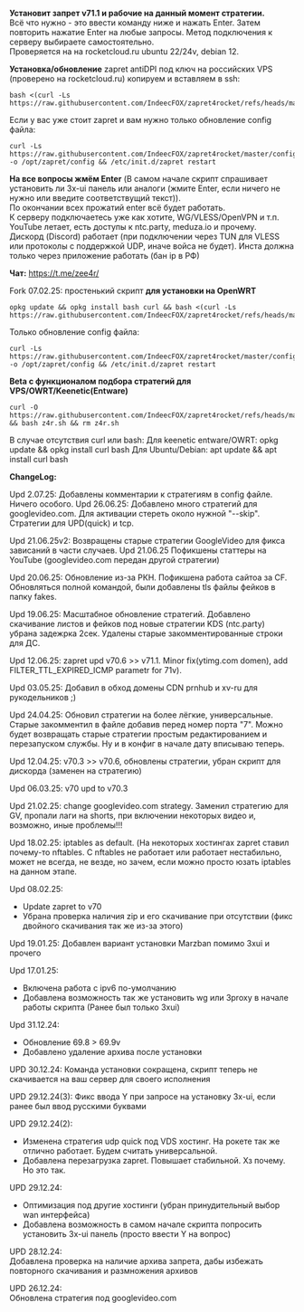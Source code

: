 **Установит запрет v71.1 и рабочие на данный момент стратегии.**  
Всё что нужно - это ввести команду ниже и нажать Enter. Затем повторить нажатие Enter на любые запросы.
Метод подключения к серверу выбираете самостоятельно.  
Проверяется на на rocketcloud.ru ubuntu 22/24v, debian 12.  
  
**Установка/обновление** zapret antiDPI под ключ на российских VPS (проверено на rocketcloud.ru) копируем и вставляем в ssh:  
```
bash <(curl -Ls https://raw.githubusercontent.com/IndeecFOX/zapret4rocket/refs/heads/master/fast_install.sh)
```
Если у вас уже стоит zapret и вам нужно только обновление config файла:
```
curl -Ls https://raw.githubusercontent.com/IndeecFOX/zapret4rocket/master/config.default -o /opt/zapret/config && /etc/init.d/zapret restart
```   
**На все вопросы жмём Enter** (В самом начале скрипт спрашивает установить ли 3x-ui панель или аналоги (жмите Enter, если ничего не нужно или введите соответствущий текст)).   
По окончании всех прожатий enter всё будет работать.   
К серверу подключаетесь уже как хотите, WG/VLESS/OpenVPN и т.п. YouTube летает, есть доступы к ntc.party, meduza.io и прочему.  
Дискорд (Discord) работает (при подключении через TUN для VLESS или протоколы с поддержкой UDP, иначе войса не будет). Инста должна только через приложение работать (бан ip в РФ)  
  
**Чат:** https://t.me/zee4r/

Fork 07.02.25: простенький скрипт **для установки на OpenWRT**
```
opkg update && opkg install bash curl && bash <(curl -Ls https://raw.githubusercontent.com/IndeecFOX/zapret4rocket/refs/heads/master/fast_install_for_OWRT.sh)
``` 
Только обновление config файла:
```
curl -Ls https://raw.githubusercontent.com/IndeecFOX/zapret4rocket/master/config.default -o /opt/zapret/config && /etc/init.d/zapret restart
```
**Beta с функционалом подбора стратегий для VPS/OWRT/Keenetic(Entware)**
``` 
curl -O https://raw.githubusercontent.com/IndeecFOX/zapret4rocket/refs/heads/master/z4r.sh && bash z4r.sh && rm z4r.sh
```

В случае отсутствия curl или bash: 
Для keenetic entware/OWRT: opkg update && opkg install curl bash
Для Ubuntu/Debian: apt update && apt install curl bash

**ChangeLog:**

Upd 2.07.25: Добавлены комментарии к стратегиям в config файле. Ничего особого.
Upd 26.06.25: Добавлено много стратегий для googlevideo.com. Для активации стереть около нужной "--skip". Стратегии для UPD(quick) и tcp.

Upd 21.06.25v2: Возвращены старые стратегии GoogleVideo для фикса зависаний в части случаев.
Upd 21.06.25 Пофикшены статтеры на YouTube (googlevideo.com передан другой стратегии)

Upd 20.06.25: Обновление из-за РКН. Пофикшена работа сайтоа за CF. Обновляться полной командой, были добавлены tls файлы фейков в папку fakes.

Upd 19.06.25: Масштабное обновление стратегий. Добавлено скачивание листов и фейков под новые стратегии KDS (ntc.party) убрана задежрка 2сек. Удалены старые закомментированные строки для ДС.

Upd 12.06.25: zapret upd v70.6 >> v71.1. Minor fix(ytimg.com domen), add FILTER_TTL_EXPIRED_ICMP parametr for 71v).

Upd 03.05.25: Добавил в обход домены CDN prnhub и xv-ru для рукодельников ;)

Upd 24.04.25: Обновил стратегии на более лёгкие, универсальные. Старые закомментил в файле добавив перед номер порта "7". Можно будет возвращать старые стратегии простым редактированием и перезапуском службы. Ну и в конфиг в начале дату вписываю теперь.

Upd 12.04.25: v70.3 >> v70.6, обновлены стратегии, убран скрипт для дискорда (заменен на стратегию)

Upd 06.03.25: v70 upd to v70.3

Upd 21.02.25: change googlevideo.com strategy. Заменил стратегию для GV, пропали лаги на shorts, при включении некоторых видео и, возможно, иные проблемы!!!

Upd 18.02.25: iptables as default. (На некоторых хостингах zapret ставил почему-то nftables. C nftables не работает или работает нестабильно, может не всегда, не везде, но зачем, если можно просто юзать iptables на данном этапе.

Upd 08.02.25:
- Update zapret to v70
- Убрана проверка наличия zip и его скачивание при отсутствии (фикс двойного скачивания так же из-за этого)

Upd 19.01.25: Добавлен вариант установки Marzban помимо 3xui и прочего

Upd 17.01.25:
- Включена работа с ipv6 по-умолчанию
- Добавлена возможность так же установить wg или 3proxy в начале работы скрипта (Ранее был только 3xui)

Upd 31.12.24:
- Обновление 69.8 > 69.9v 
- Добавлено удаление архива после установки
  
UPD 30.12.24: Команда установки сокращена, скрипт теперь не скачивается на ваш сервер для своего исполнения  
  
UPD 29.12.24(3): Фикс ввода Y при запросе на установку 3x-ui, если ранее был ввод русскими буквами  
  
UPD 29.12.24(2):
- Изменена стратегия udp quick под VDS хостинг. На рокете так же отлично работает. Будем считать универсальной.  
- Добавлена перезагрузка zapret. Повышает стабильной. Хз почему. Но это так.  
  
UPD 29.12.24:
- Оптимизация под другие хостинги (убран принудительный выбор wan интерфейса)  
- Добавлена возможность в самом начале скрипта попросить установить 3x-ui панель (просто ввести Y на вопрос)  
  
UPD 28.12.24:  
Добавлена проверка на наличие архива запрета, дабы избежать повторного скачивания и размножения архивов  
  
UPD 26.12.24:  
Обновлена стратегия под googlevideo.com 
